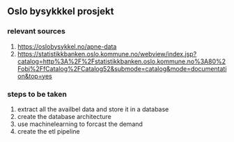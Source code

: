 ## Oslo bysykkkel prosjekt 

### relevant sources
1. https://oslobysykkel.no/apne-data
2. https://statistikkbanken.oslo.kommune.no/webview/index.jsp?catalog=http%3A%2F%2Fstatistikkbanken.oslo.kommune.no%3A80%2Fobj%2FfCatalog%2FCatalog52&submode=catalog&mode=documentation&top=yes



### steps to be taken
1. extract all the availbel data and store it in a database
2. create the database architecture 
3. use machinelearning to forcast the demand
4. create the etl pipeline

